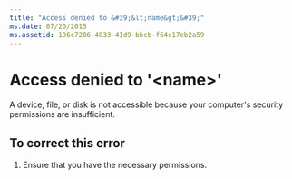 ```yaml
---
title: "Access denied to &#39;&lt;name&gt;&#39;"
ms.date: 07/20/2015
ms.assetid: 196c7286-4833-41d9-bbcb-f64c17eb2a59
---
```

# Access denied to &#39;&lt;name&gt;&#39;
A device, file, or disk is not accessible because your computer's security permissions are insufficient.  
  
## To correct this error  
  
1. Ensure that you have the necessary permissions.  
  

